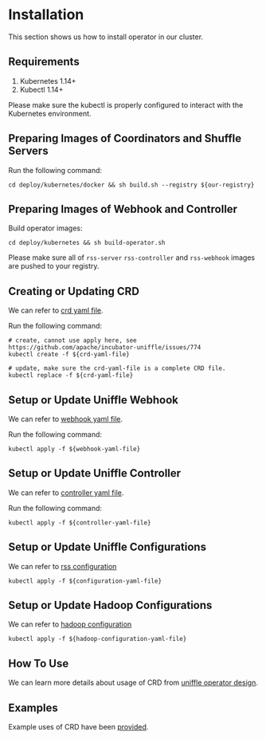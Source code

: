 <!--
  ~ Licensed to the Apache Software Foundation (ASF) under one or more
  ~ contributor license agreements.  See the NOTICE file distributed with
  ~ this work for additional information regarding copyright ownership.
  ~ The ASF licenses this file to You under the Apache License, Version 2.0
  ~ (the "License"); you may not use this file except in compliance with
  ~ the License.  You may obtain a copy of the License at
  ~
  ~    http://www.apache.org/licenses/LICENSE-2.0
  ~
  ~ Unless required by applicable law or agreed to in writing, software
  ~ distributed under the License is distributed on an "AS IS" BASIS,
  ~ WITHOUT WARRANTIES OR CONDITIONS OF ANY KIND, either express or implied.
  ~ See the License for the specific language governing permissions and
  ~ limitations under the License.
  -->

# Installation

This section shows us how to install operator in our cluster.

## Requirements

1. Kubernetes 1.14+
2. Kubectl 1.14+

Please make sure the kubectl is properly configured to interact with the Kubernetes environment.

## Preparing Images of Coordinators and Shuffle Servers

Run the following command:

```
cd deploy/kubernetes/docker && sh build.sh --registry ${our-registry}
```

## Preparing Images of Webhook and Controller

Build operator images:
````
cd deploy/kubernetes && sh build-operator.sh
````

Please make sure all of `rss-server` `rss-controller` and `rss-webhook` images are pushed to your registry.

## Creating or Updating CRD

We can refer
to [crd yaml file](../../deploy/kubernetes/operator/config/crd/bases/uniffle.apache.org_remoteshuffleservices.yaml).

Run the following command:

```
# create, cannot use apply here, see https://github.com/apache/incubator-uniffle/issues/774
kubectl create -f ${crd-yaml-file}

# update, make sure the crd-yaml-file is a complete CRD file.
kubectl replace -f ${crd-yaml-file}
```

## Setup or Update Uniffle Webhook

We can refer to [webhook yaml file](../../deploy/kubernetes/operator/config/manager/rss-webhook.yaml).

Run the following command:

```
kubectl apply -f ${webhook-yaml-file}
```

## Setup or Update Uniffle Controller

We can refer to [controller yaml file](../../deploy/kubernetes/operator/config/manager/rss-controller.yaml).

Run the following command:

```
kubectl apply -f ${controller-yaml-file}
```

## Setup or Update Uniffle Configurations

We can refer to [rss configuration](../../deploy/kubernetes/operator/examples/configuration.yaml)

```
kubectl apply -f ${configuration-yaml-file}
```

## Setup or Update Hadoop Configurations

We can refer to [hadoop configuration](../../deploy/kubernetes/operator/examples/hadoop-configuration.yaml)

```
kubectl apply -f ${hadoop-configuration-yaml-file}
```

## How To Use

We can learn more details about usage of CRD
from [uniffle operator design](design.md).

## Examples

Example uses of CRD have been [provided](examples.md).
